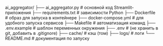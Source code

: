 ai_aggregator/
├── ai_aggregator.py    # основной код Streamlit-приложения
├── requirements.txt          # зависимости Python
├── Dockerfile                # образ для запуска в контейнере
├── docker-compose.yml        # для удобного запуска сервисов
├── Makefile                  # автоматизация команд
├── .env.example              # шаблон переменных окружения
├── .env                      # (не хранить в git, добавить в .gitignore)
├── cache/                    # кэш (том)
├── logs/                     # логи
└── README.md                 # документация по запуску
